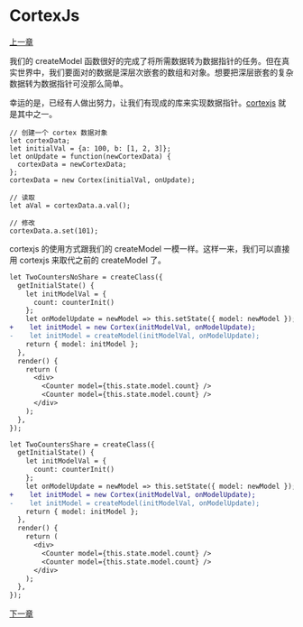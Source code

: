 # CortexJs

[上一章](https://github.com/blackChef/rce/blob/chinese-doc/tutorial/twoCounters-2.md)

我们的 createModel 函数很好的完成了将所需数据转为数据指针的任务。但在真实世界中，我们要面对的数据是深层次嵌套的数组和对象。想要把深层嵌套的复杂数据转为数据指针可没那么简单。

幸运的是，已经有人做出努力，让我们有现成的库来实现数据指针。[cortexjs](https://github.com/mquan/cortex) 就是其中之一。

```
// 创建一个 cortex 数据对象
let cortexData;
let initialVal = {a: 100, b: [1, 2, 3]};
let onUpdate = function(newCortexData) {
  cortexData = newCortexData;
};
cortexData = new Cortex(initialVal, onUpdate);

// 读取
let aVal = cortexData.a.val();

// 修改
cortexData.a.set(101);

```

cortexjs 的使用方式跟我们的 createModel 一模一样。这样一来，我们可以直接用 cortexjs 来取代之前的 createModel 了。

```diff
let TwoCountersNoShare = createClass({
  getInitialState() {
    let initModelVal = {
      count: counterInit()
    };
    let onModelUpdate = newModel => this.setState({ model: newModel });
+    let initModel = new Cortex(initModelVal, onModelUpdate);
-    let initModel = createModel(initModelVal, onModelUpdate);
    return { model: initModel };
  },
  render() {
    return (
      <div>
        <Counter model={this.state.model.count} />
        <Counter model={this.state.model.count} />
      </div>
    );
  },
});
```

```diff
let TwoCountersShare = createClass({
  getInitialState() {
    let initModelVal = {
      count: counterInit()
    };
    let onModelUpdate = newModel => this.setState({ model: newModel });
+    let initModel = new Cortex(initModelVal, onModelUpdate);
-    let initModel = createModel(initModelVal, onModelUpdate);
    return { model: initModel };
  },
  render() {
    return (
      <div>
        <Counter model={this.state.model.count} />
        <Counter model={this.state.model.count} />
      </div>
    );
  },
});
```

[下一章](https://github.com/blackChef/rce/blob/chinese-doc/tutorial/createModelHolder.md)




